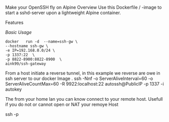 Make your OpenSSH fly on Alpine
Overview
Use this Dockerfile / -image to start a sshd-server upon a lightweight Alpine container.

Features


*Basic Usage*

```
docker   run -d  --name=ssh-gw \
--hostname ssh-gw \
-e IP=192.168.0.0/24 \
-p 1337:22  \
-p 8822-8900:8822-8900  \
aink99/ssh-gateway
```

From a host initiate a reverse tunnel, in this example  we reverse are owe in ssh server to our docker Image .
ssh -Nnf   -o ServerAliveInterval=60 -o ServerAliveCountMax=60 -R 9922:localhost:22  autossh@PublicIP -p 1337 -i autokey

The from your home lan you can know connect  to your remote host. Usefull if you do not or cannot  open or  NAT your remoye Host

ssh -p
